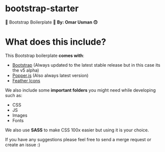 
# bootstrap-starter
🚀 Bootstrap Boilerplate 🚀
**By: Omar Usman 🙃**

# What does this include?

  This Bootstrap boilerplate **comes with**:
	  
 - [Bootstrap](https://github.com/twbs/bootstrap) (Always updated to the latest stable release but in this case its the v5 alpha)
 - [Popper.js](https://github.com/popperjs/popper-core) (Also always latest version)
 - [Feather Icons](https://github.com/feathericons/feather)

We also include some **important folders** you might need while developing such as:

 - CSS
 - JS
 - Images
 - Fonts

We also use **SASS** to make CSS 100x easier but using it is your choice.

If you have any suggestions please feel free to send a merge request or create an issue :)

  
